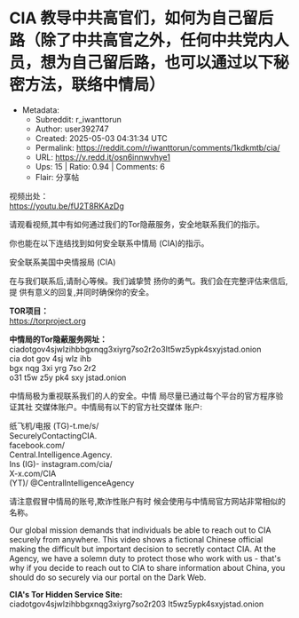 # CIA 教导中共高官们，如何为自己留后路（除了中共高官之外，任何中共党内人员，想为自己留后路，也可以通过以下秘密方法，联络中情局）

- Metadata:
  - Subreddit: r_iwanttorun
  - Author: user392747
  - Created: 2025-05-03 04:31:34 UTC
  - Permalink: https://reddit.com/r/iwanttorun/comments/1kdkmtb/cia/
  - URL: https://v.redd.it/osn6innwvhye1
  - Ups: 15 | Ratio: 0.94 | Comments: 6
  - Flair: 分享帖


视频出处：  
<https://youtu.be/fU2T8RKAzDg>

请观看视频,其中有如何通过我们的Tor隐蔽服务，安全地联系我们的指示。

你也能在以下连结找到如何安全联系中情局 (CIA)的指示。

安全联系美国中央情报局 (CIA)

在与我们联系后,请耐心等候。我们诚挚赞
扬你的勇气。我们会在完整评估来信后,提
供有意义的回复,并同时确保你的安全。

**TOR项目：**  
<https://torproject.org>

**中情局的Tor隐蔽服务网址：**  
ciadotgov4sjwlzihbbgxnqg3xiyrg7so2r2o3It5wz5ypk4sxyjstad.onion  
cia dot gov 4sj wlz ihb  
bgx nqg 3xi yrg 7so 2r2  
o31 t5w z5y pk4 sxy jstad.onion

中情局极为重视联系我们的人的安全。中情
局尽量已通过每个平台的官方程序验证其社
交媒体账户。中情局有以下的官方社交媒体 账户:

纸飞机/电报 (TG)-t.me/s/  
SecurelyContactingCIA.  
facebook.com/  
Central.Intelligence.Agency.  
Ins (IG)- instagram.com/cia/  
X-x.com/CIA  
(YT)/ @CentralIntelligenceAgency

请注意假冒中情局的账号,欺诈性账户有时
候会使用与中情局官方网站非常相似的名称。

Our global mission demands that individuals be able to reach out to CIA
securely from anywhere. This video shows a fictional Chinese official
making the difficult but important decision to secretly contact CIA. At
the Agency, we have a solemn duty to protect those who work with us -
that's why if you decide to reach out to CIA to share information about
China, you should do so securely via our portal on the Dark Web.

**CIA's Tor Hidden Service Site:**  
ciadotgov4sjwlzihbbgxnqg3xiyrg7so2r203 It5wz5ypk4sxyjstad.onion

